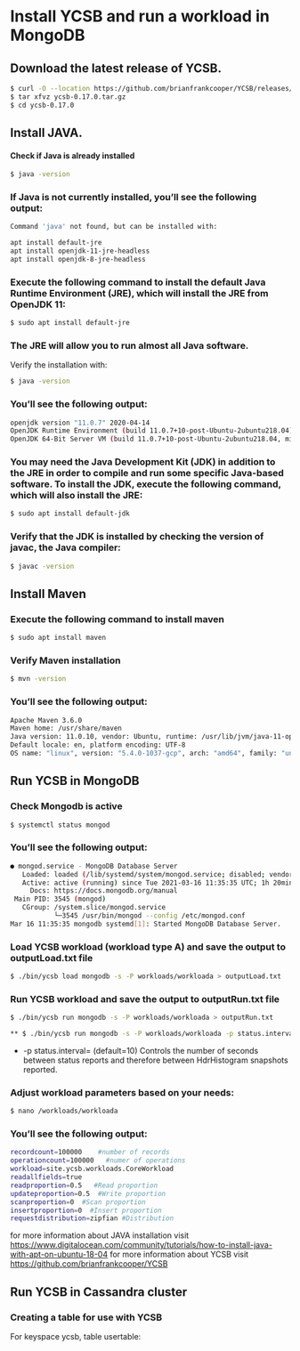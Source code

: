 # Install YCSB and run a workload in MongoDB

## Download the latest release of YCSB.

```sh
$ curl -O --location https://github.com/brianfrankcooper/YCSB/releases/download/0.17.0/ycsb-0.17.0.tar.gz
$ tar xfvz ycsb-0.17.0.tar.gz 
$ cd ycsb-0.17.0
```
## Install JAVA.

#### Check if Java is already installed

```sh
$ java -version
```
### If Java is not currently installed, you’ll see the following output:

```sh
Command 'java' not found, but can be installed with:

apt install default-jre
apt install openjdk-11-jre-headless
apt install openjdk-8-jre-headless
```

### Execute the following command to install the default Java Runtime Environment (JRE), which will install the JRE from OpenJDK 11:

```sh
$ sudo apt install default-jre
```

### The JRE will allow you to run almost all Java software.

Verify the installation with:

```sh
$ java -version
```

### You’ll see the following output:

```sh
openjdk version "11.0.7" 2020-04-14
OpenJDK Runtime Environment (build 11.0.7+10-post-Ubuntu-2ubuntu218.04)
OpenJDK 64-Bit Server VM (build 11.0.7+10-post-Ubuntu-2ubuntu218.04, mixed mode, sharing)
```

### You may need the Java Development Kit (JDK) in addition to the JRE in order to compile and run some specific Java-based software. To install the JDK, execute the following command, which will also install the JRE:

```sh
$ sudo apt install default-jdk
```

### Verify that the JDK is installed by checking the version of javac, the Java compiler:

```sh
$ javac -version
```

## Install Maven

### Execute the following command to install maven

```sh
$ sudo apt install maven
```
### Verify Maven installation

```sh
$ mvn -version
```

### You’ll see the following output:

```sh
Apache Maven 3.6.0
Maven home: /usr/share/maven
Java version: 11.0.10, vendor: Ubuntu, runtime: /usr/lib/jvm/java-11-openjdk-amd64
Default locale: en, platform encoding: UTF-8
OS name: "linux", version: "5.4.0-1037-gcp", arch: "amd64", family: "unix"
```

## Run YCSB in MongoDB

### Check Mongodb is active

```sh
$ systemctl status mongod 
```

### You’ll see the following output:

```sh
● mongod.service - MongoDB Database Server
   Loaded: loaded (/lib/systemd/system/mongod.service; disabled; vendor preset: enabled)
   Active: active (running) since Tue 2021-03-16 11:35:35 UTC; 1h 20min ago
     Docs: https://docs.mongodb.org/manual
 Main PID: 3545 (mongod)
   CGroup: /system.slice/mongod.service
           └─3545 /usr/bin/mongod --config /etc/mongod.conf
Mar 16 11:35:35 mongodb systemd[1]: Started MongoDB Database Server.
```
### Load YCSB workload (workload type A) and save the output to outputLoad.txt file

```sh
$ ./bin/ycsb load mongodb -s -P workloads/workloada > outputLoad.txt
```
### Run YCSB workload and save the output to outputRun.txt file

```sh
$ ./bin/ycsb run mongodb -s -P workloads/workloada > outputRun.txt

** $ ./bin/ycsb run mongodb -s -P workloads/workloada -p status.interval = 1 > outputRun.txt
```
- -p status.interval= (default=10) Controls the number of seconds between status reports and therefore between HdrHistogram snapshots reported.


### Adjust workload parameters based on your needs:

```sh
$ nano /workloads/workloada
```

### You’ll see the following output:

```sh
recordcount=100000    #number of records
operationcount=100000   #numer of operations
workload=site.ycsb.workloads.CoreWorkload
readallfields=true
readproportion=0.5   #Read proportion
updateproportion=0.5  #Write proportion
scanproportion=0  #Scan proportion
insertproportion=0  #Insert proportion
requestdistribution=zipfian #Distribution 
```

for more information about JAVA installation visit https://www.digitalocean.com/community/tutorials/how-to-install-java-with-apt-on-ubuntu-18-04
for more information about YCSB visit https://github.com/brianfrankcooper/YCSB

## Run YCSB in Cassandra cluster

### Creating a table for use with YCSB

For keyspace ycsb, table usertable:


